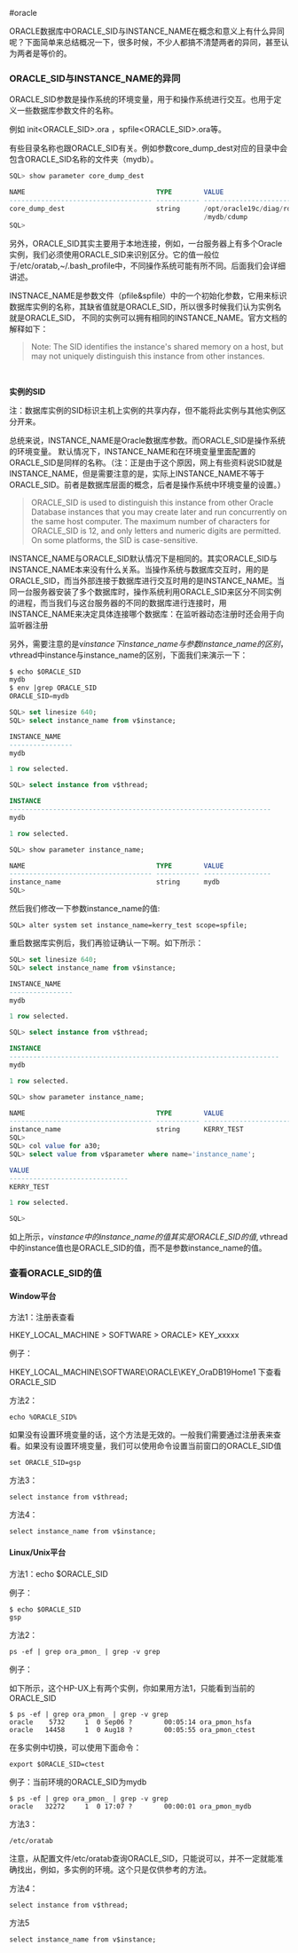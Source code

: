 #oracle
‍

ORACLE数据库中ORACLE\_SID与INSTANCE\_NAME在概念和意义上有什么异同呢？下面简单来总结概况一下，很多时候，不少人都搞不清楚两者的异同，甚至认为两者是等价的。

### ORACLE\_SID与INSTANCE\_NAME的异同

ORACLE\_SID参数是操作系统的环境变量，用于和操作系统进行交互。也用于定义一些数据库参数文件的名称。

例如 init<ORACLE\_SID>.ora ，spfile<ORACLE\_SID>.ora等。

有些目录名称也跟ORACLE\_SID有关。例如参数core\_dump\_dest对应的目录中会包含ORACLE\_SID名称的文件夹（mydb）。

```sql
SQL> show parameter core_dump_dest

NAME                                 TYPE        VALUE
------------------------------------ ----------- ------------------------------
core_dump_dest                       string      /opt/oracle19c/diag/rdbms/mydb
                                                 /mydb/cdump
SQL> 
```

另外，ORACLE\_SID其实主要用于本地连接，例如，一台服务器上有多个Oracle实例，我们必须使用ORACLE\_SID来识别区分。它的值一般位于/etc/oratab,~/.bash\_profile中，不同操作系统可能有所不同。后面我们会详细讲述。

INSTNACE\_NAME是参数文件（pfile&spfile）中的一个初始化参数，它用来标识数据库实例的名称，其缺省值就是ORACLE\_SID，所以很多时候我们认为实例名就是ORACLE\_SID， 不同的实例可以拥有相同的INSTANCE\_NAME。官方文档的解释如下：

> Note: The SID identifies the instance's shared memory on a host, but may not uniquely distinguish this instance from other instances.

‍

**实例的SID**

注：数据库实例的SID标识主机上实例的共享内存，但不能将此实例与其他实例区分开来。

总统来说，INSTANCE\_NAME是Oracle数据库参数。而ORACLE\_SID是操作系统的环境变量。 默认情况下，INSTANCE\_NAME和在环境变量里面配置的ORACLE\_SID是同样的名称。（注：正是由于这个原因，网上有些资料说SID就是INSTANCE\_NAME，但是需要注意的是，实际上INSTANCE\_NAME不等于ORACLE\_SID。前者是数据库层面的概念，后者是操作系统中环境变量的设置。）

> ORACLE\_SID is used to distinguish this instance from other Oracle Database instances that you may create later and run concurrently on the same host computer. The maximum number of characters for ORACLE\_SID is 12, and only letters and numeric digits are permitted. On some platforms, the SID is case-sensitive.

INSTANCE\_NAME与ORACLE\_SID默认情况下是相同的。其实ORACLE\_SID与INSTANCE\_NAME本来没有什么关系。当操作系统与数据库交互时，用的是ORACLE\_SID，而当外部连接于数据库进行交互时用的是INSTANCE\_NAME。当同一台服务器安装了多个数据库时，操作系统利用ORACLE\_SID来区分不同实例的进程，而当我们与这台服务器的不同的数据库进行连接时，用INSTANCE\_NAME来决定具体连接哪个数据库：在监听器动态注册时还会用于向监听器注册

另外，需要注意的是v$instance下instance\_name与参数instance\_name的区别，v$thread中instance与instance\_name的区别，下面我们来演示一下：

```sql
$ echo $ORACLE_SID
mydb
$ env |grep ORACLE_SID
ORACLE_SID=mydb

SQL> set linesize 640;
SQL> select instance_name from v$instance;

INSTANCE_NAME
----------------
mydb

1 row selected.

SQL> select instance from v$thread;

INSTANCE
------------------------------------------------------------------
mydb

1 row selected.

SQL> show parameter instance_name;

NAME                                 TYPE        VALUE
------------------------------------ ----------- -----------------
instance_name                        string      mydb
SQL>
```

然后我们修改一下参数instance\_name的值:

```
SQL> alter system set instance_name=kerry_test scope=spfile;
```

重启数据库实例后，我们再验证确认一下啊。如下所示：

```sql
SQL> set linesize 640;
SQL> select instance_name from v$instance;

INSTANCE_NAME
----------------
mydb

1 row selected.

SQL> select instance from v$thread;

INSTANCE
--------------------------------------------------------------------
mydb

1 row selected.

SQL> show parameter instance_name;

NAME                                 TYPE        VALUE
------------------------------------ ----------- ------------------------------
instance_name                        string      KERRY_TEST
SQL>
SQL> col value for a30;
SQL> select value from v$parameter where name='instance_name';

VALUE
------------------------------
KERRY_TEST

1 row selected.

SQL>
```

如上所示，v$instance中的instance\_name的值其实是ORACLE\_SID的值,v$thread中的instance值也是ORACLE\_SID的值，而不是参数instance\_name的值。

### 查看ORACLE\_SID的值

#### Window平台

方法1：注册表查看

HKEY\_LOCAL\_MACHINE > SOFTWARE > ORACLE> KEY\_xxxxx

例子：

HKEY\_LOCAL\_MACHINE\\SOFTWARE\\ORACLE\\KEY\_OraDB19Home1 下查看ORACLE\_SID

方法2：

```
echo %ORACLE_SID%
```

如果没有设置环境变量的话，这个方法是无效的。一般我们需要通过注册表来查看。如果没有设置环境变量，我们可以使用命令设置当前窗口的ORACLE\_SID值

```
set ORACLE_SID=gsp
```

方法3：

```
select instance from v$thread;
```

方法4：

```
select instance_name from v$instance;
```

#### Linux/Unix平台

方法1：echo $ORACLE\_SID

例子：

```
$ echo $ORACLE_SID
gsp
```

方法2：

```
ps -ef | grep ora_pmon_ | grep -v grep
```

例子：

如下所示，这个HP-UX上有两个实例，你如果用方法1，只能看到当前的ORACLE\_SID

```
$ ps -ef | grep ora_pmon_ | grep -v grep
oracle    5732     1  0 Sep06 ?        00:05:14 ora_pmon_hsfa
oracle   14458     1  0 Aug18 ?        00:05:55 ora_pmon_ctest
```

在多实例中切换，可以使用下面命令：

```
export $ORACLE_SID=ctest
```

例子：当前环境的ORACLE\_SID为mydb

```
$ ps -ef | grep ora_pmon_ | grep -v grep
oracle   32272     1  0 17:07 ?        00:00:01 ora_pmon_mydb
```

方法3：

```
/etc/oratab
```

注意，从配置文件/etc/oratab查询ORACLE\_SID，只能说可以，并不一定就能准确找出，例如，多实例的环境。这个只是仅供参考的方法。

方法4：

```
select instance from v$thread;
```

方法5

```
select instance_name from v$instance;
```
